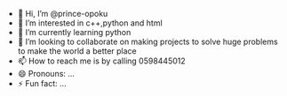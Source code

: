 - 👋 Hi, I’m @prince-opoku
- 👀 I’m interested in c++,python and html
- 🌱 I’m currently learning python
- 💞️ I’m looking to collaborate on making projects to solve huge problems to make the world a better place
- 📫 How to reach me is by calling 0598445012
- 😄 Pronouns: ...
- ⚡ Fun fact: ...

<!---
prince-opoku/prince-opoku is a ✨ special ✨ repository because its `README.md` (this file) appears on your GitHub profile.
You can click the Preview link to take a look at your changes.
--->

